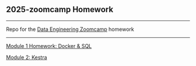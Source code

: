## 2025-zoomcamp Homework

---

Repo for the [Data Engineering Zoomcamp](https://github.com/DataTalksClub/data-engineering-zoomcamp) homework

---


[Module 1 Homework: Docker & SQL](01-docker-terraform/README.md)

[Module 2: Kestra](02-workflow-orchestration/README.md)
